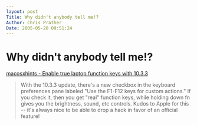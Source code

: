 ```yaml
---
layout: post
Title: Why didn't anybody tell me!?  
Author: Chris Prather
Date: 2005-05-20 09:51:24
---
```


# Why didn't anybody tell me!?
<a title="macosxhints - Enable true laptop function keys with 10.3.3" href="http://www.macosxhints.com/article.php?story=20040316024327673&query=powerbook">macosxhints - Enable true laptop function keys with 10.3.3</a>

<blockquote>With the 10.3.3 update, there's a new checkbox in the keyboard preferences pane labeled "Use the F1-F12 keys for custom actions." If you check it, then you get "real" function keys, while holding down fn gives you the brightness, sound, etc controls. Kudos to Apple for this -- it's always nice to be able to drop a hack in favor of an official feature!</blockquote>

